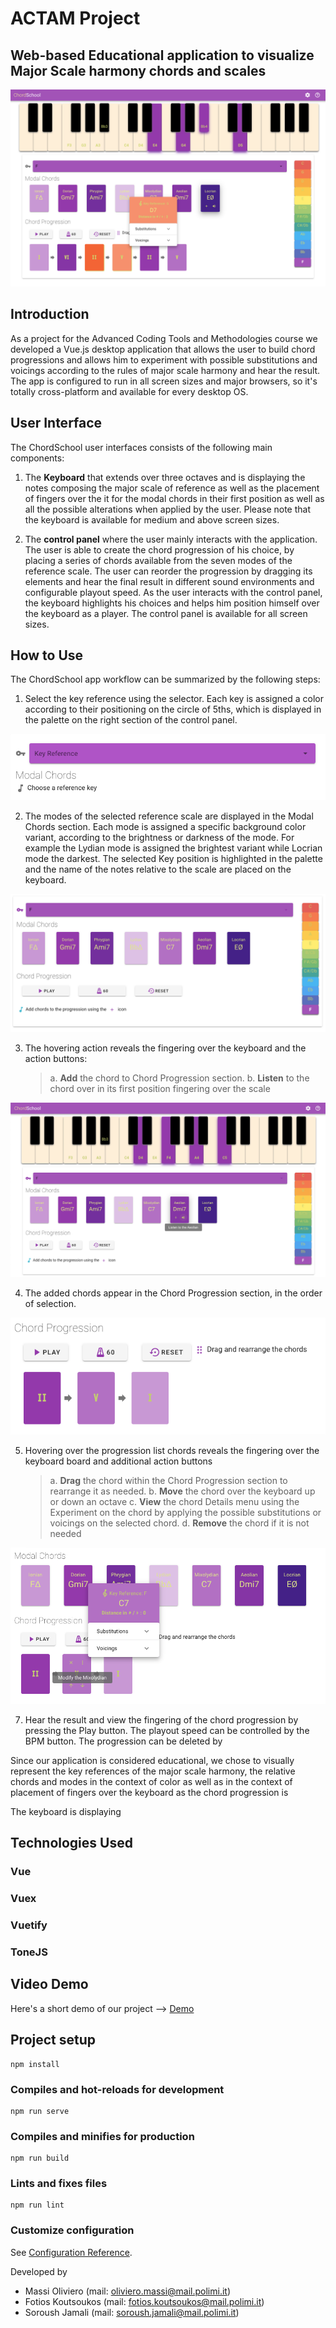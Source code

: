 # ACTAM Project 

## Web-based Educational application to visualize Major Scale harmony chords and scales 

![Screenshot](screenshots/mainWindow.png)

## Introduction

As a project for the Advanced Coding Tools and Methodologies course we developed a Vue.js desktop application that allows the user to build chord progressions and allows him to experiment with possible substitutions and voicings according to the rules of major scale harmony and hear the result. The app is configured to run in all screen sizes and major browsers, so it's totally cross-platform and available for every desktop OS.

## User Interface

The ChordSchool user interfaces consists of the following  main components:
1. The **Keyboard** that extends over three octaves and is displaying the notes composing the major scale of reference as well as  the placement of fingers over the it for the modal chords in their first position as well as all the possible alterations when applied by the user. Please note that the keyboard is available for medium and above screen sizes.

2. The **control panel** where the user mainly interacts with the application. The user is able to create the chord progression of his choice, by placing a series of chords available from the seven modes of the reference scale. The user can reorder the progression by dragging its elements and hear the final result in different sound environments and configurable playout speed. As the user interacts with the control panel, the keyboard highlights his choices and helps him position himself over the keyboard as a player. The control panel is available for all screen sizes.

## How to Use

The ChordSchool app workflow can be summarized by the following steps:

1. Select the key reference using the selector. Each key is assigned a color 
according to their positioning on the circle of 5ths, which is displayed in the palette on the right section of the control panel.  

![Screenshot](screenshots/referenceKey.png)

2. The modes of the selected reference scale are displayed in the Modal Chords section. 
Each mode is assigned a specific background color variant, according to the brightness or darkness of the mode.
For example the Lydian mode is assigned the brightest variant while Locrian mode the darkest.
The selected Key position is highlighted in the palette and the name of the notes relative to the scale are placed on the keyboard. 

![Screenshot](screenshots/modalChords.png)

3. The hovering action reveals the fingering over the keyboard and the action buttons:
    >a. **Add** the chord to Chord Progression section.
    >b. **Listen** to the chord over in its first position fingering over the scale

![Screenshot](screenshots/fingeringAndActions.png)
 
4. The added chords appear in the Chord Progression section, in the order of selection.

![Screenshot](screenshots/chordProgressionSimple.png)

5. Hovering over the progression list chords reveals the fingering over the keyboard board and additional action buttons

    >a. **Drag** the chord within the Chord Progression section to rearrange it as needed.
    >b. **Move** the chord over the keyboard up or down an octave
    >c. **View** the chord Details menu using the Experiment on the chord by applying the possible substitutions 
    or voicings on the selected chord. 
    >d. **Remove** the chord if it is not needed
    
![Screenshot](screenshots/experimentChord.png)

7. Hear the result and view the fingering of the chord progression by pressing the Play button. The playout speed can be controlled by the BPM button. The progression can be deleted by  









Since our application is considered educational, we chose to visually represent the key references of the major scale harmony, the relative chords and modes in the context of color as well as in the context of placement of fingers over the keyboard as the chord progression is 


The keyboard is displaying

## Technologies Used

### Vue

### Vuex

### Vuetify

### ToneJS



## Video Demo
Here's a short demo of our project --> [Demo]()


## Project setup
```
npm install
```

### Compiles and hot-reloads for development
```
npm run serve
```

### Compiles and minifies for production
```
npm run build
```

### Lints and fixes files
```
npm run lint
```

### Customize configuration
See [Configuration Reference](https://cli.vuejs.org/config/).

Developed by
- Massi Oliviero (mail: oliviero.massi@mail.polimi.it)
- Fotios Koutsoukos (mail: fotios.koutsoukos@mail.polimi.it)
- Soroush Jamali (mail: soroush.jamali@mail.polimi.it)
